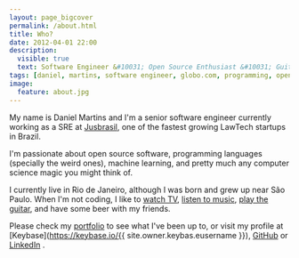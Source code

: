 ```yaml
---
layout: page_bigcover
permalink: /about.html
title: Who?
date: 2012-04-01 22:00
description:
  visible: true
  text: Software Engineer &#10031; Open Source Enthusiast &#10031; Guitarist
tags: [daniel, martins, software engineer, globo.com, programming, open source, about, who is]
image:
  feature: about.jpg
---
```


My name is Daniel Martins and I'm a senior software engineer currently working
as a SRE at
[Jusbrasil](https://www.jusbrasil.com.br), one of the fastest growing LawTech
startups in Brazil.

I'm passionate about open source software, programming languages (specially the
weird ones), machine learning, and pretty much any computer science magic you
might think of.

I currently live in Rio de Janeiro, although I was born and grew up near São
Paulo. When I'm not coding, I like to
[watch TV](https://trakt.tv/user/danielfmt),
[listen to music](https://open.spotify.com/user/danielfmt),
[play the guitar](https://soundcloud.com/danielfm), and have some beer with my
friends.

Please check my [portfolio](/portfolio.html) to see what I've been up to, or
visit my profile at [Keybase](https://keybase.io/{{ site.owner.keybas.eusername }}), [GitHub](https://github.com/danielfm) or
[LinkedIn](https://linkedin.com/in/danielfmartins)
<a href="https://raw.githubusercontent.com/danielfm/resume/master/resume.pdf" title="Resume in PDF format"><span class="icon icon-file-pdf"></span></a>.
